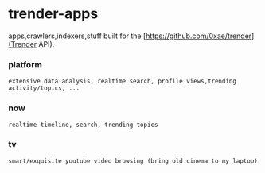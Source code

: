 # trender-apps
apps,crawlers,indexers,stuff built for the [https://github.com/0xae/trender](Trender API).

### platform 
    extensive data analysis, realtime search, profile views,trending activity/topics, ...
    
### now 
    realtime timeline, search, trending topics
    
### tv 
    smart/exquisite youtube video browsing (bring old cinema to my laptop)
